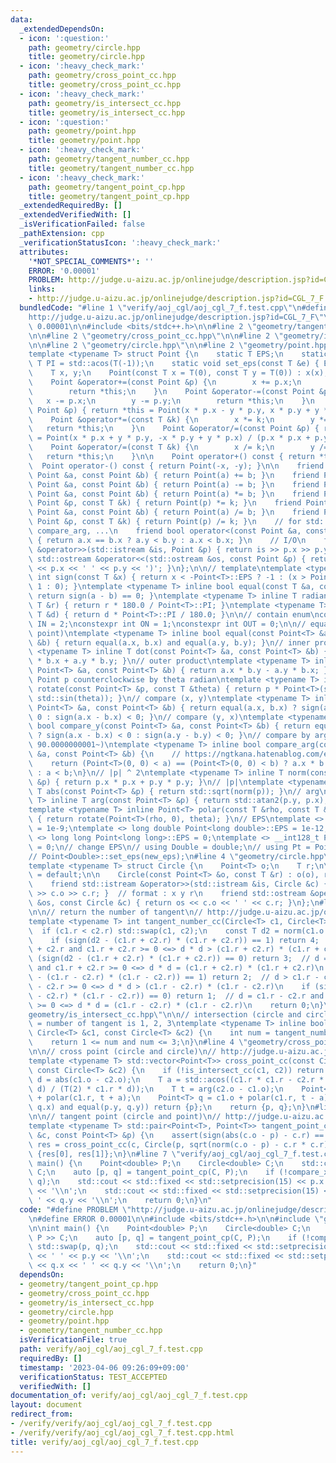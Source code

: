 ```yaml
---
data:
  _extendedDependsOn:
  - icon: ':question:'
    path: geometry/circle.hpp
    title: geometry/circle.hpp
  - icon: ':heavy_check_mark:'
    path: geometry/cross_point_cc.hpp
    title: geometry/cross_point_cc.hpp
  - icon: ':heavy_check_mark:'
    path: geometry/is_intersect_cc.hpp
    title: geometry/is_intersect_cc.hpp
  - icon: ':question:'
    path: geometry/point.hpp
    title: geometry/point.hpp
  - icon: ':heavy_check_mark:'
    path: geometry/tangent_number_cc.hpp
    title: geometry/tangent_number_cc.hpp
  - icon: ':heavy_check_mark:'
    path: geometry/tangent_point_cp.hpp
    title: geometry/tangent_point_cp.hpp
  _extendedRequiredBy: []
  _extendedVerifiedWith: []
  _isVerificationFailed: false
  _pathExtension: cpp
  _verificationStatusIcon: ':heavy_check_mark:'
  attributes:
    '*NOT_SPECIAL_COMMENTS*': ''
    ERROR: '0.00001'
    PROBLEM: http://judge.u-aizu.ac.jp/onlinejudge/description.jsp?id=CGL_7_F
    links:
    - http://judge.u-aizu.ac.jp/onlinejudge/description.jsp?id=CGL_7_F
  bundledCode: "#line 1 \"verify/aoj_cgl/aoj_cgl_7_f.test.cpp\"\n#define PROBLEM \"\
    http://judge.u-aizu.ac.jp/onlinejudge/description.jsp?id=CGL_7_F\"\n#define ERROR\
    \ 0.00001\n\n#include <bits/stdc++.h>\n\n#line 2 \"geometry/tangent_point_cp.hpp\"\
    \n\n#line 2 \"geometry/cross_point_cc.hpp\"\n\n#line 2 \"geometry/is_intersect_cc.hpp\"\
    \n\n#line 2 \"geometry/circle.hpp\"\n\n#line 2 \"geometry/point.hpp\"\n\n// point\n\
    template <typename T> struct Point {\n    static T EPS;\n    static constexpr\
    \ T PI = std::acos(T(-1));\n    static void set_eps(const T &e) { EPS = e; }\n\
    \    T x, y;\n    Point(const T x = T(0), const T y = T(0)) : x(x), y(y) {}\n\
    \    Point &operator+=(const Point &p) {\n        x += p.x;\n        y += p.y;\n\
    \        return *this;\n    }\n    Point &operator-=(const Point &p) {\n     \
    \   x -= p.x;\n        y -= p.y;\n        return *this;\n    }\n    Point &operator*=(const\
    \ Point &p) { return *this = Point(x * p.x - y * p.y, x * p.y + y * p.x); }\n\
    \    Point &operator*=(const T &k) {\n        x *= k;\n        y *= k;\n     \
    \   return *this;\n    }\n    Point &operator/=(const Point &p) { return *this\
    \ = Point(x * p.x + y * p.y, -x * p.y + y * p.x) / (p.x * p.x + p.y * p.y); }\n\
    \    Point &operator/=(const T &k) {\n        x /= k;\n        y /= k;\n     \
    \   return *this;\n    }\n\n    Point operator+() const { return *this; }\n  \
    \  Point operator-() const { return Point(-x, -y); }\n\n    friend Point operator+(const\
    \ Point &a, const Point &b) { return Point(a) += b; }\n    friend Point operator-(const\
    \ Point &a, const Point &b) { return Point(a) -= b; }\n    friend Point operator*(const\
    \ Point &a, const Point &b) { return Point(a) *= b; }\n    friend Point operator*(const\
    \ Point &p, const T &k) { return Point(p) *= k; }\n    friend Point operator/(const\
    \ Point &a, const Point &b) { return Point(a) /= b; }\n    friend Point operator/(const\
    \ Point &p, const T &k) { return Point(p) /= k; }\n    // for std::set, std::map,\
    \ compare_arg, ...\n    friend bool operator<(const Point &a, const Point &b)\
    \ { return a.x == b.x ? a.y < b.y : a.x < b.x; }\n    // I/O\n    friend std::istream\
    \ &operator>>(std::istream &is, Point &p) { return is >> p.x >> p.y; }\n    friend\
    \ std::ostream &operator<<(std::ostream &os, const Point &p) { return os << '('\
    \ << p.x << ' ' << p.y << ')'; }\n};\n\n// template\ntemplate <typename T> inline\
    \ int sign(const T &x) { return x < -Point<T>::EPS ? -1 : (x > Point<T>::EPS ?\
    \ 1 : 0); }\ntemplate <typename T> inline bool equal(const T &a, const T &b) {\
    \ return sign(a - b) == 0; }\ntemplate <typename T> inline T radian_to_degree(const\
    \ T &r) { return r * 180.0 / Point<T>::PI; }\ntemplate <typename T> inline T degree_to_radian(const\
    \ T &d) { return d * Point<T>::PI / 180.0; }\n\n// contain enum\nconstexpr int\
    \ IN = 2;\nconstexpr int ON = 1;\nconstexpr int OUT = 0;\n\n// equal (point and\
    \ point)\ntemplate <typename T> inline bool equal(const Point<T> &a, const Point<T>\
    \ &b) { return equal(a.x, b.x) and equal(a.y, b.y); }\n// inner product\ntemplate\
    \ <typename T> inline T dot(const Point<T> &a, const Point<T> &b) { return a.x\
    \ * b.x + a.y * b.y; }\n// outer product\ntemplate <typename T> inline T cross(const\
    \ Point<T> &a, const Point<T> &b) { return a.x * b.y - a.y * b.x; }\n// rotate\
    \ Point p counterclockwise by theta radian\ntemplate <typename T> inline Point<T>\
    \ rotate(const Point<T> &p, const T &theta) { return p * Point<T>(std::cos(theta),\
    \ std::sin(theta)); }\n// compare (x, y)\ntemplate <typename T> inline bool compare_x(const\
    \ Point<T> &a, const Point<T> &b) { return equal(a.x, b.x) ? sign(a.y - b.y) <\
    \ 0 : sign(a.x - b.x) < 0; }\n// compare (y, x)\ntemplate <typename T> inline\
    \ bool compare_y(const Point<T> &a, const Point<T> &b) { return equal(a.y, b.y)\
    \ ? sign(a.x - b.x) < 0 : sign(a.y - b.y) < 0; }\n// compare by arg (start from\
    \ 90.0000000001~)\ntemplate <typename T> inline bool compare_arg(const Point<T>\
    \ &a, const Point<T> &b) {\n    // https://ngtkana.hatenablog.com/entry/2021/11/13/202103\n\
    \    return (Point<T>(0, 0) < a) == (Point<T>(0, 0) < b) ? a.x * b.y > a.y * b.x\
    \ : a < b;\n}\n// |p| ^ 2\ntemplate <typename T> inline T norm(const Point<T>\
    \ &p) { return p.x * p.x + p.y * p.y; }\n// |p|\ntemplate <typename T> inline\
    \ T abs(const Point<T> &p) { return std::sqrt(norm(p)); }\n// arg\ntemplate <typename\
    \ T> inline T arg(const Point<T> &p) { return std::atan2(p.y, p.x); }\n// polar\n\
    template <typename T> inline Point<T> polar(const T &rho, const T &theta = T(0))\
    \ { return rotate(Point<T>(rho, 0), theta); }\n// EPS\ntemplate <> double Point<double>::EPS\
    \ = 1e-9;\ntemplate <> long double Point<long double>::EPS = 1e-12;\ntemplate\
    \ <> long long Point<long long>::EPS = 0;\ntemplate <> __int128_t Point<__int128_t>::EPS\
    \ = 0;\n// change EPS\n// using Double = double;\n// using Pt = Point<Double>;\n\
    // Point<Double>::set_eps(new_eps);\n#line 4 \"geometry/circle.hpp\"\n\n// circle\n\
    template <typename T> struct Circle {\n    Point<T> o;\n    T r;\n\n    Circle()\
    \ = default;\n\n    Circle(const Point<T> &o, const T &r) : o(o), r(r) {}\n\n\
    \    friend std::istream &operator>>(std::istream &is, Circle &c) { return is\
    \ >> c.o >> c.r; }  // format : x y r\n    friend std::ostream &operator<<(std::ostream\
    \ &os, const Circle &c) { return os << c.o << ' ' << c.r; }\n};\n#line 3 \"geometry/tangent_number_cc.hpp\"\
    \n\n// return the number of tangent\n// http://judge.u-aizu.ac.jp/onlinejudge/description.jsp?id=CGL_7_A\n\
    template <typename T> int tangent_number_cc(Circle<T> c1, Circle<T> c2) {\n  \
    \  if (c1.r < c2.r) std::swap(c1, c2);\n    const T d2 = norm(c1.o - c2.o);\n\
    \    if (sign(d2 - (c1.r + c2.r) * (c1.r + c2.r)) == 1) return 4;  // d > c1.r\
    \ + c2.r and c1.r + c2.r >= 0 <=> d * d > (c1.r + c2.r) * (c1.r + c2.r)\n    if\
    \ (sign(d2 - (c1.r + c2.r) * (c1.r + c2.r)) == 0) return 3;  // d = c1.r + c2.r\
    \ and c1.r + c2.r >= 0 <=> d * d = (c1.r + c2.r) * (c1.r + c2.r)\n    if (sign(d2\
    \ - (c1.r - c2.r) * (c1.r - c2.r)) == 1) return 2;  // d > c1.r - c2.r and c1.r\
    \ - c2.r >= 0 <=> d * d > (c1.r - c2.r) * (c1.r - c2.r)\n    if (sign(d2 - (c1.r\
    \ - c2.r) * (c1.r - c2.r)) == 0) return 1;  // d = c1.r - c2.r and c1.r - c2.r\
    \ >= 0 <=> d * d = (c1.r - c2.r) * (c1.r - c2.r)\n    return 0;\n}\n#line 5 \"\
    geometry/is_intersect_cc.hpp\"\n\n// intersection (circle and circle)\n// intersect\
    \ = number of tangent is 1, 2, 3\ntemplate <typename T> inline bool is_intersect_cc(const\
    \ Circle<T> &c1, const Circle<T> &c2) {\n    int num = tangent_number_cc(c1, c2);\n\
    \    return 1 <= num and num <= 3;\n}\n#line 4 \"geometry/cross_point_cc.hpp\"\
    \n\n// cross point (circle and circle)\n// http://judge.u-aizu.ac.jp/onlinejudge/description.jsp?id=CGL_7_E\n\
    template <typename T> std::vector<Point<T>> cross_point_cc(const Circle<T> &c1,\
    \ const Circle<T> &c2) {\n    if (!is_intersect_cc(c1, c2)) return {};\n    T\
    \ d = abs(c1.o - c2.o);\n    T a = std::acos((c1.r * c1.r - c2.r * c2.r + d *\
    \ d) / (T(2) * c1.r * d));\n    T t = arg(c2.o - c1.o);\n    Point<T> p = c1.o\
    \ + polar(c1.r, t + a);\n    Point<T> q = c1.o + polar(c1.r, t - a);\n    if (equal(p.x,\
    \ q.x) and equal(p.y, q.y)) return {p};\n    return {p, q};\n}\n#line 4 \"geometry/tangent_point_cp.hpp\"\
    \n\n// tangent point (circle and point)\n// http://judge.u-aizu.ac.jp/onlinejudge/description.jsp?id=CGL_7_F\n\
    template <typename T> std::pair<Point<T>, Point<T>> tangent_point_cp(const Circle<T>\
    \ &c, const Point<T> &p) {\n    assert(sign(abs(c.o - p) - c.r) == 1);\n    auto\
    \ res = cross_point_cc(c, Circle(p, sqrt(norm(c.o - p) - c.r * c.r)));\n    return\
    \ {res[0], res[1]};\n}\n#line 7 \"verify/aoj_cgl/aoj_cgl_7_f.test.cpp\"\n\nint\
    \ main() {\n    Point<double> P;\n    Circle<double> C;\n    std::cin >> P >>\
    \ C;\n    auto [p, q] = tangent_point_cp(C, P);\n    if (!compare_x(p, q)) std::swap(p,\
    \ q);\n    std::cout << std::fixed << std::setprecision(15) << p.x << ' ' << p.y\
    \ << '\\n';\n    std::cout << std::fixed << std::setprecision(15) << q.x << '\
    \ ' << q.y << '\\n';\n    return 0;\n}\n"
  code: "#define PROBLEM \"http://judge.u-aizu.ac.jp/onlinejudge/description.jsp?id=CGL_7_F\"\
    \n#define ERROR 0.00001\n\n#include <bits/stdc++.h>\n\n#include \"geometry/tangent_point_cp.hpp\"\
    \n\nint main() {\n    Point<double> P;\n    Circle<double> C;\n    std::cin >>\
    \ P >> C;\n    auto [p, q] = tangent_point_cp(C, P);\n    if (!compare_x(p, q))\
    \ std::swap(p, q);\n    std::cout << std::fixed << std::setprecision(15) << p.x\
    \ << ' ' << p.y << '\\n';\n    std::cout << std::fixed << std::setprecision(15)\
    \ << q.x << ' ' << q.y << '\\n';\n    return 0;\n}"
  dependsOn:
  - geometry/tangent_point_cp.hpp
  - geometry/cross_point_cc.hpp
  - geometry/is_intersect_cc.hpp
  - geometry/circle.hpp
  - geometry/point.hpp
  - geometry/tangent_number_cc.hpp
  isVerificationFile: true
  path: verify/aoj_cgl/aoj_cgl_7_f.test.cpp
  requiredBy: []
  timestamp: '2023-04-06 09:26:09+09:00'
  verificationStatus: TEST_ACCEPTED
  verifiedWith: []
documentation_of: verify/aoj_cgl/aoj_cgl_7_f.test.cpp
layout: document
redirect_from:
- /verify/verify/aoj_cgl/aoj_cgl_7_f.test.cpp
- /verify/verify/aoj_cgl/aoj_cgl_7_f.test.cpp.html
title: verify/aoj_cgl/aoj_cgl_7_f.test.cpp
---
```

